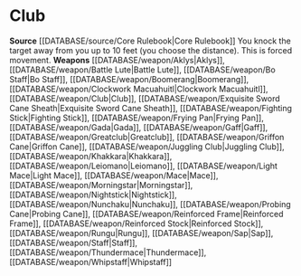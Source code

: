﻿---
id: '5'
name: Club
rarity: Common
source: '[[DATABASE/source/Core Rulebook|Core Rulebook]]'
type: Weapon Critical Specialization

---
# Club

**Source** [[DATABASE/source/Core Rulebook|Core Rulebook]] 
You knock the target away from you up to 10 feet (you choose the distance). This is forced movement.
**Weapons** [[DATABASE/weapon/Aklys|Aklys]], [[DATABASE/weapon/Battle Lute|Battle Lute]], [[DATABASE/weapon/Bo Staff|Bo Staff]], [[DATABASE/weapon/Boomerang|Boomerang]], [[DATABASE/weapon/Clockwork Macuahuitl|Clockwork Macuahuitl]], [[DATABASE/weapon/Club|Club]], [[DATABASE/weapon/Exquisite Sword Cane Sheath|Exquisite Sword Cane Sheath]], [[DATABASE/weapon/Fighting Stick|Fighting Stick]], [[DATABASE/weapon/Frying Pan|Frying Pan]], [[DATABASE/weapon/Gada|Gada]], [[DATABASE/weapon/Gaff|Gaff]], [[DATABASE/weapon/Greatclub|Greatclub]], [[DATABASE/weapon/Griffon Cane|Griffon Cane]], [[DATABASE/weapon/Juggling Club|Juggling Club]], [[DATABASE/weapon/Khakkara|Khakkara]], [[DATABASE/weapon/Leiomano|Leiomano]], [[DATABASE/weapon/Light Mace|Light Mace]], [[DATABASE/weapon/Mace|Mace]], [[DATABASE/weapon/Morningstar|Morningstar]], [[DATABASE/weapon/Nightstick|Nightstick]], [[DATABASE/weapon/Nunchaku|Nunchaku]], [[DATABASE/weapon/Probing Cane|Probing Cane]], [[DATABASE/weapon/Reinforced Frame|Reinforced Frame]], [[DATABASE/weapon/Reinforced Stock|Reinforced Stock]], [[DATABASE/weapon/Rungu|Rungu]], [[DATABASE/weapon/Sap|Sap]], [[DATABASE/weapon/Staff|Staff]], [[DATABASE/weapon/Thundermace|Thundermace]], [[DATABASE/weapon/Whipstaff|Whipstaff]]